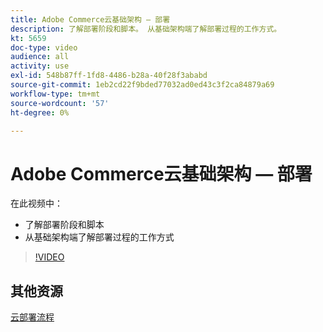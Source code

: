 ```yaml
---
title: Adobe Commerce云基础架构 — 部署
description: 了解部署阶段和脚本。 从基础架构端了解部署过程的工作方​式。
kt: 5659
doc-type: video
audience: all
activity: use
exl-id: 548b87ff-1fd8-4486-b28a-40f28f3ababd
source-git-commit: 1eb2cd22f9bded77032ad0ed43c3f2ca84879a69
workflow-type: tm+mt
source-wordcount: '57'
ht-degree: 0%

---
```


# Adobe Commerce云基础架构 — 部署

在此视频中：

- 了解部署阶段和脚本
- 从基础架构端了解部署过程的工作方&#x200B;式

>[!VIDEO](https://video.tv.adobe.com/v/35695?quality=12&learn=on)

## 其他资源

[云部署流程](https://devdocs.magento.com/cloud/deploy/cloud-deployment-process.html)
